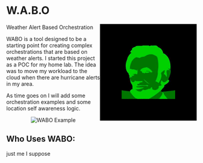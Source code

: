 # W.A.B.O
Weather Alert Based Orchestration
<img src="./img/ablinkin.png" align="right"
     title="Ablinkin logo" width="256" height="256">

WABO is a tool designed to be a starting point for creating complex orchestrations
that are based on weather alerts. I started this project as a POC for my home lab.
The idea was to move my workload to the cloud when there are hurricane alerts in my area.

As time goes on I will add some orchestration examples and some location self awareness logic.

<p align="center">
  <img src="./img/getAlertExists" alt="WABO Example"
       width="512" height="512">
</p>



[ablinkin]:                         ./img/ablinkin.png

## Who Uses WABO:
just me I suppose

